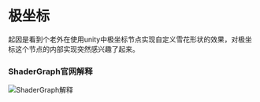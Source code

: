 # 极坐标

起因是看到个老外在使用unity中极坐标节点实现自定义雪花形状的效果，对极坐标这个节点的内部实现突然感兴趣了起来。

### ShaderGraph官网解释

![ShaderGraph解释](images/impicture_20220914_184157.png)